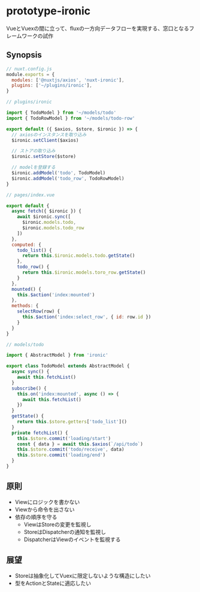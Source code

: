 # prototype-ironic

VueとVuexの間に立って、fluxの一方向データフローを実現する、窓口となるフレームワークの試作

## Synopsis

```js
// nuxt.config.js
module.exports = {
  modules: ['@nuxtjs/axios', 'nuxt-ironic'],
  plugins: ['~/plugins/ironic'],
}
```

```js
// plugins/ironic

import { TodoModel } from '~/models/todo'
import { TodoRowModel } from '~/models/todo-row'

export default ({ $axios, $store, $ironic }) => {
  // axiosのインスタンスを取り込み
  $ironic.setClient($axios)

  // ストアの取り込み
  $ironic.setStore($store)

  // modelを登録する
  $ironic.addModel('todo', TodoModel)
  $ironic.addModel('todo_row', TodoRowModel)
}
```

```js
// pages/index.vue

export default {
  async fetch({ $ironic }) {
    await $ironic.sync([
      $ironic.models.todo,
      $ironic.models.todo_row
    ])
  },
  computed: {
    todo_list() {
      return this.$ironic.models.todo.getState()
    },
    todo_row() {
      return this.$ironic.models.toro_row.getState()
    }
  },
  mounted() {
    this.$action('index:mounted')
  },
  methods: {
    selectRow(row) {
      this.$action('index:select_row', { id: row.id })
    }
  }
}
```

```js
// models/todo

import { AbstractModel } from 'ironic'

export class TodoModel extends AbstractModel {
  async sync() {
    await this.fetchList()
  }
  subscribe() {
    this.on('index:mounted', async () => {
      await this.fetchList()
    })
  }
  getState() {
    return this.$store.getters['todo_list']()
  }
  private fetchList() {
    this.$store.commit('loading/start')
    const { data } = await this.$axios(`/api/todo`)
    this.$store.commit('todo/receive', data)
    this.$store.commit('loading/end')
  }
}
```

## 原則

- Viewにロジックを書かない
- Viewから命令を出さない
- 依存の順序を守る
  - ViewはStoreの変更を監視し
  - StoreはDispatcherの通知を監視し
  - DispatcherはViewのイベントを監視する

## 展望

- Storeは抽象化してVuexに限定しないような構造にしたい
- 型をActionとStateに適応したい
